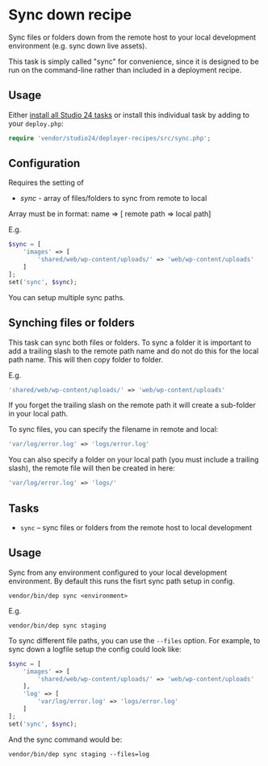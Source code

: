 # Sync down recipe

Sync files or folders down from the remote host to your local development environment (e.g. sync down live assets).

This task is simply called "sync" for convenience, since it is designed to be run on the command-line rather than included 
in a deployment recipe.

## Usage

Either [install all Studio 24 tasks](../README.md#installation) or install this individual task by adding to your `deploy.php`:

```php
require 'vendor/studio24/deployer-recipes/src/sync.php';
```

## Configuration

Requires the setting of
* _sync_ - array of files/folders to sync from remote to local

Array must be in format: name => [ remote path => local path]

E.g.

```php
$sync = [
    'images' => [
        'shared/web/wp-content/uploads/' => 'web/wp-content/uploads'
    ]
];
set('sync', $sync);
```

You can setup multiple sync paths.

## Synching files or folders

This task can sync both files or folders. To sync a folder it is important to add a trailing slash 
to the remote path name and do not do this for the local path name. This will then copy folder to folder.

E.g.

```php
'shared/web/wp-content/uploads/' => 'web/wp-content/uploads'
```

If you forget the trailing slash on the remote path it will create a sub-folder in your local path.

To sync files, you can specify the filename in remote and local:

```php
'var/log/error.log' => 'logs/error.log'
```

You can also specify a folder on your local path (you must include a trailing slash), the remote file will then be 
created in here:

```php
'var/log/error.log' => 'logs/'
```

## Tasks

- `sync` – sync files or folders from the remote host to local development

## Usage

Sync from any environment configured to your local development environment. By default this runs the 
fisrt sync path setup in config.

```
vendor/bin/dep sync <environment>
```  

E.g.

```
vendor/bin/dep sync staging
```

To sync different file paths, you can use the `--files` option. For example, to sync down a logfile setup the config 
could look like:

```php
$sync = [
    'images' => [
        'shared/web/wp-content/uploads/' => 'web/wp-content/uploads'
    ],
    'log' => [
        'var/log/error.log' => 'logs/error.log'
    ]
];
set('sync', $sync);
```

And the sync command would be:

```
vendor/bin/dep sync staging --files=log
```





